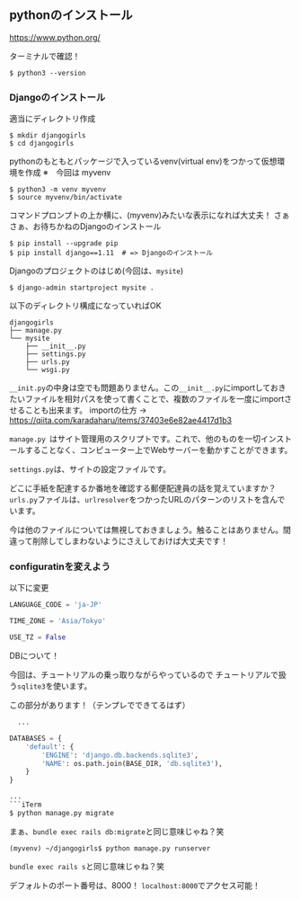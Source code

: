 
## pythonのインストール
https://www.python.org/

ターミナルで確認！

```iTerm
$ python3 --version
```

### Djangoのインストール

適当にディレクトリ作成
```
$ mkdir djangogirls
$ cd djangogirls
```
pythonのもともとパッケージで入っているvenv(virtual env)をつかって仮想環境を作成
※　今回は myvenv
```
$ python3 -m venv myvenv
$ source myvenv/bin/activate
```

コマンドプロンプトの上か横に、(myvenv)みたいな表示になれば大丈夫！
さぁさぁ、お待ちかねのDjangoのインストール
```
$ pip install --upgrade pip
$ pip install django==1.11  # => Djangoのインストール
```
Djangoのプロジェクトのはじめ(今回は、`mysite`)
```
$ django-admin startproject mysite .
```
以下のディレクトリ構成になっていればOK
```
djangogirls
├── manage.py
└── mysite
    ├── __init__.py
    ├── settings.py
    ├── urls.py
    └── wsgi.py

```

`__init.py`の中身は空でも問題ありません。この`__init__.py`にimportしておきたいファイルを相対パスを使って書くことで、複数のファイルを一度にimportさせることも出来ます。
importの仕方 -> https://qiita.com/karadaharu/items/37403e6e82ae4417d1b3

`manage.py `はサイト管理用のスクリプトです。これで、他のものを一切インストールすることなく、コンピューター上でWebサーバーを動かすことができます。

`settings.py`は、サイトの設定ファイルです。

どこに手紙を配達するか番地を確認する郵便配達員の話を覚えていますか？ `urls.py`ファイルは、`urlresolver`をつかったURLのパターンのリストを含んでいます。

今は他のファイルについては無視しておきましょう。触ることはありません。間違って削除してしまわないようにさえしておけば大丈夫です！

### configuratinを変えよう
以下に変更
```mysite/settings.py
LANGUAGE_CODE = 'ja-JP'

TIME_ZONE = 'Asia/Tokyo'

USE_TZ = False
```

DBについて！

今回は、チュートリアルの乗っ取りながらやっているので
チュートリアルで扱う`sqlite3`を使います。

この部分があります！（テンプレでできてるはず）
```mysite/settings.py
  ...

DATABASES = {
    'default': {
        'ENGINE': 'django.db.backends.sqlite3',
        'NAME': os.path.join(BASE_DIR, 'db.sqlite3'),
    }
}

...
```iTerm
$ python manage.py migrate
```

まぁ、`bundle exec rails db:migrate`と同じ意味じゃね？笑


```iTerm
(myvenv) ~/djangogirls$ python manage.py runserver
```

`bundle exec rails s`と同じ意味じゃね？笑

デフォルトのポート番号は、8000！
`localhost:8000`でアクセス可能！

